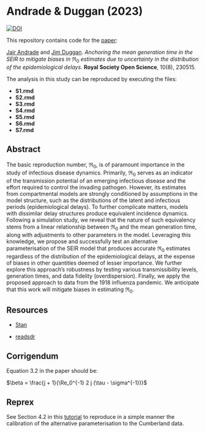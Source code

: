 
# Andrade & Duggan (2023)

[![DOI](https://zenodo.org/badge/478744563.svg)](https://zenodo.org/badge/latestdoi/478744563)

This repository contains code for the
[paper](https://doi.org/10.1098/rsos.230515):

[Jair Andrade](https://www.linkedin.com/in/jandraor/) and [Jim
Duggan](https://ie.linkedin.com/in/jduggan). *Anchoring the mean
generation time in the SEIR to mitigate biases in* $\Re_0$ *estimates
due to uncertainty in the distribution of the epidemiological delays*.
**Royal Society Open Science**, 10(8), 230515.

The analysis in this study can be reproduced by executing the files:

- **S1.rmd**
- **S2.rmd**
- **S3.rmd**
- **S4.rmd**
- **S5.rmd**
- **S6.rmd**
- **S7.rmd**

## Abstract

The basic reproduction number, $\Re_0$, is of paramount importance in
the study of infectious disease dynamics. Primarily, $\Re_0$ serves as
an indicator of the transmission potential of an emerging infectious
disease and the effort required to control the invading pathogen.
However, its estimates from compartmental models are strongly
conditioned by assumptions in the model structure, such as the
distributions of the latent and infectious periods (epidemiological
delays). To further complicate matters, models with dissimilar delay
structures produce equivalent incidence dynamics. Following a simulation
study, we reveal that the nature of such equivalency stems from a linear
relationship between $\Re_0$ and the mean generation time, along with
adjustments to other parameters in the model. Leveraging this knowledge,
we propose and successfully test an alternative parameterisation of the
SEIR model that produces accurate $\Re_0$ estimates regardless of the
distribution of the epidemiological delays, at the expense of biases in
other quantities deemed of lesser importance. We further explore this
approach’s robustness by testing various transmissibility levels,
generation times, and data fidelity (overdispersion). Finally, we apply
the proposed approach to data from the 1918 influenza pandemic. We
anticipate that this work will mitigate biases in estimating $\Re_0$.

## Resources

- [Stan](https://mc-stan.org/)

- [readsdr](https://github.com/jandraor/readsdr)

## Corrigendum

Equation 3.2 in the paper should be:

$\beta = \frac{j + 1}{\Re_0^{-1} 2 j (\tau - \sigma^{-1})}$

## Reprex

See Section 4.2 in this
[tutorial](https://jandraor.github.io/tutorials/Inference.html#42_Fixing_the_mean_generation_time)
to reproduce in a simple manner the calibration of the alternative
parameterisation to the Cumberland data.
